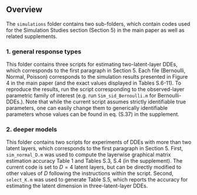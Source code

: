 ## Overview
The `simulations` folder contains two sub-folders, which contain codes used for the Simulation Studies section (Section 5) in the main paper as well as related supplements.

### 1. general response types
This folder contains three scripts for estimating two-latent-layer DDEs, which corresponds to the first paragraph in Section 5.
Each file (Bernoulli, Normal, Poisson) corresponds to the simulation results presented in Figure 4 in the main paper (and the exact values displayed in Tables S.6-11).
To reproduce the results, run the script corresponding to the observed-layer parametric family of interest (e.g. run `Sim_sid_Bernoulli.m` for Bernoulli-DDEs.). Note that while the current script assumes strictly identifiable true parameters, one can easily change them to generically identifiable parameters whose values can be found in eq. (S.37) in the supplement.

### 2. deeper models
This folder contains two scripts for experiments of DDEs with more than two latent layers, which corresponds to the first paragraph in Section 5. 
First, `sim_normal_D.m` was used to compute the layerwise graphical matrix estimation accuracy Table 1 and Tables S.3, S.4 (in the supplement).
The current code is set to $D=4$ latent layers, but can be directly modified to other values of $D$ following the instructions within the script.
Second, `select_K.m` was used to generate Table S.5, which reports the accuracy for estimating the latent dimension in three-latent-layer DDEs.
